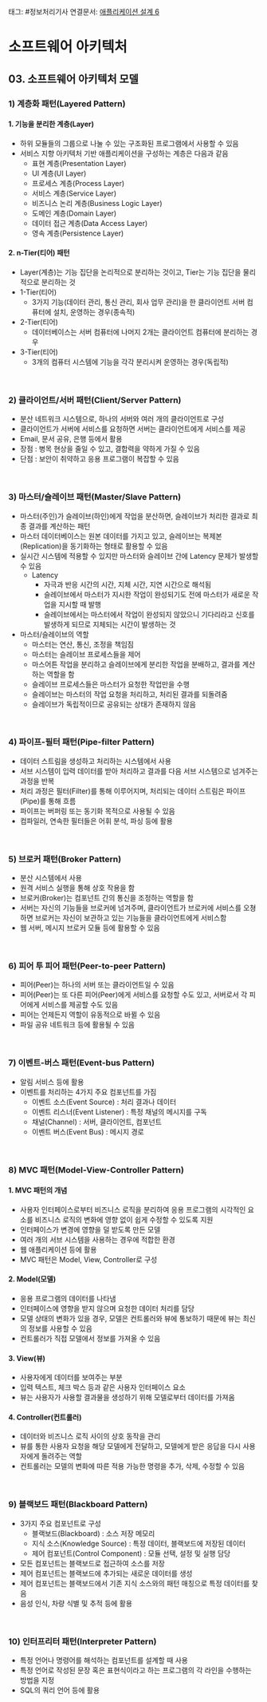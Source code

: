 태그: #정보처리기사
연결문서: [애플리케이션 설계 6](애플리케이션%20설계%206.md)

# 소프트웨어 아키텍처
## 03. 소프트웨어 아키텍처 모델
### 1) 계층화 패턴(Layered Pattern)
#### 1. 기능을 분리한 계층(Layer)
- 하위 모듈들의 그룹으로 나눌 수 있는 구조화된 프로그램에서 사용할 수 있음
- 서비스 지향 아키텍처 기반 애플리케이션을 구성하는 계층은 다음과 같음
    - 표현 계층(Presentation Layer)
    - UI 계층(UI Layer)
    - 프로세스 계층(Process Layer)
    - 서비스 계층(Service Layer)
    - 비즈니스 논리 계층(Business Logic Layer)
    - 도메인 계층(Domain Layer)
    - 데이터 접근 계층(Data Access Layer)
    - 영속 계층(Persistence Layer)

#### 2. n-Tier(티어) 패턴
- Layer(계층)는 기능 집단을 논리적으로 분리하는 것이고, Tier는 기능 집단을 물리적으로 분리하는 것
- 1-Tier(티어)
    - 3가지 기능(데이터 관리, 통신 관리, 회사 업무 관리)을 한 클라이언트 서버 컴퓨터에 설치, 운영하는 경우(종속적)
- 2-Tier(티어)
    - 데이터베이스는 서버 컴퓨터에 나머지 2개는 클라이언트 컴퓨터에 분리하는 경우
- 3-Tier(티어)
    - 3개의 컴퓨터 시스템에 기능을 각각 분리시켜 운영하는 경우(독립적)
    
<br>

### 2) 클라이언트/서버 패턴(Client/Server Pattern)
- 분산 네트워크 시스템으로, 하나의 서버와 여러 개의 클라이언트로 구성
- 클라이언트가 서버에 서비스를 요청하면 서버는 클라이언트에게 서비스를 제공
- Email, 문서 공유, 은행 등에서 활용
- 장점 : 병목 현상을 줄일 수 있고, 결합력을 약하게 가질 수 있음
- 단점 : 보안이 취약하고 응용 프로그램이 복잡할 수 있음

<br>

### 3) 마스터/슬레이브 패턴(Master/Slave Pattern)
- 마스터(주인)가 슬레이브(하인)에게 작업을 분산하면, 슬레이브가 처리한 결과로 최종 결과를 계산하는 패턴
- 마스터 데이터베이스는 원본 데이터를 가지고 있고, 슬레이브는 복제본(Replication)을 동기화하는 형태로 활용할 수 있음
- 실시간 시스템에 적용할 수 있지만 마스터와 슬레이브 간에 Latency 문제가 발생할 수 있음
    - Latency
        - 자극과 반응 시간의 시간, 지체 시간, 지연 시간으로 해석됨
        - 슬레이브에서 마스터가 지시한 작업이 완성되기도 전에 마스터가 새로운 작업을 지시할 때 발행
        - 슬레이브에서는 마스터에서 작업이 완성되지 않았으니 기다리라고 신호를 발생하게 되므로 지체되는 시간이 발생하는 것
- 마스터/슬레이브의 역할
    - 마스터는 연산, 통신, 조정을 책임짐
    - 마스터는 슬레이브 프로세스들을 제어
    - 마스어튼 작업을 분리하고 슬레이브에게 분리한 작업을 분배하고, 결과를 계산하는 역할을 함
    - 슬레이브 프로세스들은 마스터가 요청한 작업만을 수행
    - 슬레이브는 마스터의 작업 요청을 처리하고, 처리된 결과를 되돌려줌
    - 슬레이브가 독립적이므로 공유되는 상태가 존재하지 않음

<br>

### 4) 파이프-필터 패턴(Pipe-filter Pattern)
- 데이터 스트림을 생성하고 처리하는 시스템에서 사용
- 서브 시스템이 입력 데이터를 받아 처리하고 결과를 다음 서브 시스템으로 넘겨주는 과정을 반복
- 처리 과정은 필터(Filter)를 통해 이루어지며, 처리되는 데이터 스트림은 파이프(Pipe)를 통해 흐름
- 파이프는 버퍼링 또는 동기화 목적으로 사용될 수 있음
- 컴파일러, 연속한 필터들은 어휘 분석, 파싱 등에 활용

<br>

### 5) 브로커 패턴(Broker Pattern)
- 분산 시스템에서 사용
- 원격 서비스 실행을 통해 상호 작용을 함
- 브로커(Broker)는 컴포넌트 간의 통신을 조정하는 역할을 함
- 서버는 자신의 기능들을 브로커에 넘겨주며, 클라이언트가 브로커에 서비스를 오쳥하면 브로커는 자신이 보관하고 있는 기능들을 클라이언트에게 서비스함
- 웹 서버, 메시지 브로커 모듈 등에 활용할 수 있음

<br>

### 6) 피어 투 피어 패턴(Peer-to-peer Pattern)
- 피어(Peer)는 하나의 서버 또는 클라이언트일 수 있음
- 피어(Peer)는 또 다른 피어(Peer)에게 서비스를 요청할 수도 있고, 서버로서 각 피어에게 서비스를 제공할 수도 있음
- 피어는 언제든지 역할이 유동적으로 바뀔 수 있음
- 파일 공유 네트워크 등에 활용될 수 있음

<br>

### 7) 이벤트-버스 패턴(Event-bus Pattern)
- 알림 서비스 등에 활용
- 이벤트를 처리하는 4가지 주요 컴포넌트를 가짐
    - 이벤트 소스(Event Source) : 처리 결과나 데이터
    - 이벤트 리스너(Event Listener) : 특정 채널의 메시지를 구독
    - 채널(Channel) : 서버, 클라이언트, 컴포넌트
    - 이벤트 버스(Event Bus) : 메시지 경로
    
<br>

### 8) MVC 패턴(Model-View-Controller Pattern)
#### 1. MVC 패턴의 개념
- 사용자 인터페이스로부터 비즈니스 로직을 분리하여 응용 프로그램의 시각적인 요소를 비즈니스 로직의 변화에 영향 없이 쉽게 수정할 수 있도록 지원
- 인터페이스가 변경에 영향을 덜 받도록 만든 모델
- 여러 개의 서브 시스템을 사용하는 경우에 적합한 환경
- 웹 애플리케이션 등에 활용
- MVC 패턴은 Model, View, Controller로 구성

#### 2. Model(모델)
- 응용 프로그램의 데이터를 나타냄
- 인터페이스에 영향을 받지 않으며 요청한 데이터 처리를 담당
- 모델 상태의 변화가 있을 경우, 모델은 컨트롤러와 뷰에 통보하기 때문에 뷰는 최신의 정보를 사용할 수 있음
- 컨트롤러가 직접 모델에서 정보를 가져올 수 있음

#### 3. View(뷰)
- 사용자에게 데이터를 보여주는 부분
- 입력 텍스트, 체크 박스 등과 같은 사용자 인터페이스 요소
- 뷰는 사용자가 사용할 결과물을 생성하기 위해 모델로부터 데이터를 가져옴

#### 4. Controller(컨트롤러)
- 데이터와 비즈니스 로직 사이의 상호 동작을 관리
- 뷰를 통한 사용자 요청을 해당 모델에게 전달하고, 모델에게 받은 응답을 다시 사용자에게 돌려주는 역할
- 컨트롤러는 모델의 변화에 따른 적용 가능한 명령을 추가, 삭제, 수정할 수 있음

<br>

### 9) 블랙보드 패턴(Blackboard Pattern)
- 3가지 주요 컴포넌트로 구성
    - 블랙보드(Blackboard) : 소스 저장 메모리
    - 지식 소스(Knowledge Source) : 특정 데이터, 블랙보드에 저장된 데이터
    - 제어 컴포넌트(Control Component) : 모듈 선택, 설정 및 실행 담당
- 모든 컴포넌트는 블랙보드로 접근하여 소스를 저장
- 제어 컴포넌트는 블랙보드에 추가되는 새로운 데이터를 생성
- 제어 컴포넌트는 블랙보드에서 기존 지식 소스와의 패턴 매칭으로 특정 데이터를 찾음
- 음성 인식, 차량 식별 및 추적 등에 활용

<br>

### 10) 인터프리터 패턴(Interpreter Pattern)
- 특정 언어나 명령어를 해석하는 컴포넌트를 설계할 때 사용
- 특정 언어로 작성된 문장 혹은 표현식이라고 하는 프로그램의 각 라인을 수행하는 방법을 지정
- SQL의 쿼리 언어 등에 활용